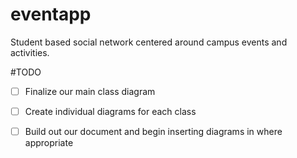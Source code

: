 # eventapp
Student based social network centered around campus events and activities.

#TODO

- [ ] Finalize our main class diagram
- [ ] Create individual diagrams for each class
- [ ] Build out our document and begin inserting diagrams in where appropriate

